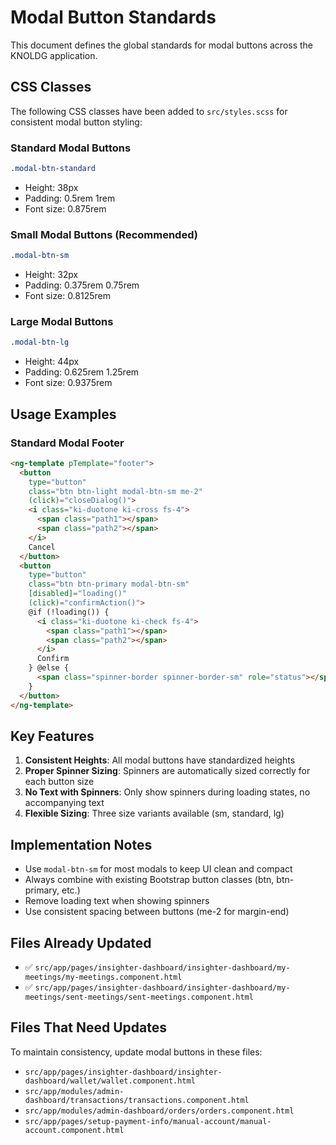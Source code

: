 # Modal Button Standards

This document defines the global standards for modal buttons across the KNOLDG application.

## CSS Classes

The following CSS classes have been added to `src/styles.scss` for consistent modal button styling:

### Standard Modal Buttons
```css
.modal-btn-standard
```
- Height: 38px
- Padding: 0.5rem 1rem
- Font size: 0.875rem

### Small Modal Buttons (Recommended)
```css
.modal-btn-sm
```
- Height: 32px
- Padding: 0.375rem 0.75rem
- Font size: 0.8125rem

### Large Modal Buttons
```css
.modal-btn-lg
```
- Height: 44px
- Padding: 0.625rem 1.25rem
- Font size: 0.9375rem

## Usage Examples

### Standard Modal Footer
```html
<ng-template pTemplate="footer">
  <button
    type="button"
    class="btn btn-light modal-btn-sm me-2"
    (click)="closeDialog()">
    <i class="ki-duotone ki-cross fs-4">
      <span class="path1"></span>
      <span class="path2"></span>
    </i>
    Cancel
  </button>
  <button
    type="button"
    class="btn btn-primary modal-btn-sm"
    [disabled]="loading()"
    (click)="confirmAction()">
    @if (!loading()) {
      <i class="ki-duotone ki-check fs-4">
        <span class="path1"></span>
        <span class="path2"></span>
      </i>
      Confirm
    } @else {
      <span class="spinner-border spinner-border-sm" role="status"></span>
    }
  </button>
</ng-template>
```

## Key Features

1. **Consistent Heights**: All modal buttons have standardized heights
2. **Proper Spinner Sizing**: Spinners are automatically sized correctly for each button size
3. **No Text with Spinners**: Only show spinners during loading states, no accompanying text
4. **Flexible Sizing**: Three size variants available (sm, standard, lg)

## Implementation Notes

- Use `modal-btn-sm` for most modals to keep UI clean and compact
- Always combine with existing Bootstrap button classes (btn, btn-primary, etc.)
- Remove loading text when showing spinners
- Use consistent spacing between buttons (me-2 for margin-end)

## Files Already Updated

- ✅ `src/app/pages/insighter-dashboard/insighter-dashboard/my-meetings/my-meetings.component.html`
- ✅ `src/app/pages/insighter-dashboard/insighter-dashboard/my-meetings/sent-meetings/sent-meetings.component.html`

## Files That Need Updates

To maintain consistency, update modal buttons in these files:
- `src/app/pages/insighter-dashboard/insighter-dashboard/wallet/wallet.component.html`
- `src/app/modules/admin-dashboard/transactions/transactions.component.html`
- `src/app/modules/admin-dashboard/orders/orders.component.html`
- `src/app/pages/setup-payment-info/manual-account/manual-account.component.html`